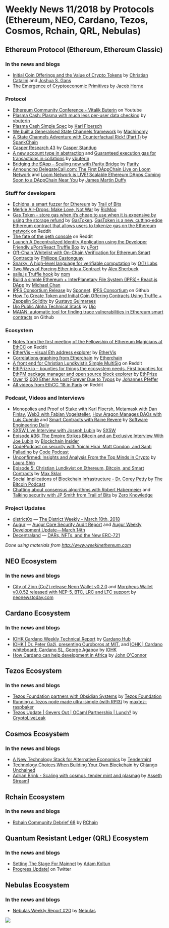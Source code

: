 ﻿# Weekly News 11/2018 by Protocols (Ethereum, NEO, Cardano, Tezos, Cosmos, Rchain, QRL, Nebulas)

## Ethereum Protocol (Ethereum, Ethereum Classic)
### In the news and blogs

* [Initial Coin Offerings and the Value of Crypto Tokens](https://papers.ssrn.com/sol3/papers.cfm?abstract_id=3137213) by [Christian Catalini](https://papers.ssrn.com/sol3/cf_dev/AbsByAuth.cfm?per_id=1556445) and [Joshua S. Gans](https://papers.ssrn.com/sol3/cf_dev/AbsByAuth.cfm?per_id=2029)
* [The Emergence of Cryptoeconomic Primitives](https://medium.com/@jacobscott/the-emergence-of-cryptoeconomic-primitives-14ef3300cc10) by [Jacob Horne](https://medium.com/@jacobscott)

### Protocol
* [Ethereum Community Conference - Vitalik Buterin](https://www.youtube.com/watch?v=uyuA11PDDHE) on Youtube
* [Plasma Cash: Plasma with much less per-user data checking](https://ethresear.ch/t/plasma-cash-plasma-with-much-less-per-user-data-checking/1298) by [vbuterin](https://ethresear.ch/u/vbuterin/summary)
* [Plasma Cash Simple Spec](https://karl.tech/plasma-cash-simple-spec/) by [Karl Floersch](https://karl.tech/about/)
* [We built a Generalised State Channels framework](https://medium.com/machinomy/approaching-generalised-state-channels-b0d44ec47e35) by [Machinomy](https://medium.com/@machinomy)
* [A State Channels Adventure with Counterfactual Rick! (Part 1)](https://medium.com/spankchain/a-state-channels-adventure-with-counterfactual-rick-part-1-ce68e16252ea) by [SpankChain](https://medium.com/@SpankChain)
* [Casper Research 43](https://www.youtube.com/watch?v=4Qe-SxhGNWM) by [Casper Standup](https://www.youtube.com/channel/UCi8byRkpJBbGgDot2pWXLHA)
* [A new account type in abstraction](https://ethresear.ch/t/a-new-account-type-in-abstraction/1379) and [Guaranteed execution gas for transactions in collations](https://ethresear.ch/t/guaranteed-execution-gas-for-transactions-in-collations/1386) by [vbuterin](https://ethresear.ch/u/vbuterin/summary)
* [Bridging the ÐApp – Scaling now with Parity Bridge](https://paritytech.io/bridging-the-dapp-scaling-now-with-parity-bridge/) by [Parity](https://paritytech.io)
* [Announcing DelegateCall.com: The First DAppChain Live on Loom Network](https://medium.com/loom-network/announcing-delegatecall-com-the-first-dappchain-live-on-loom-network-f95912388a4c) and [Loom Network is LIVE! Scalable Ethereum DApps Coming Soon to a DAppChain Near You](https://medium.com/loom-network/loom-network-is-live-scalable-ethereum-dapps-coming-soon-to-a-dappchain-near-you-29d26da00880) by [James Martin Duffy](https://medium.com/@jamesmartinduffy)

### Stuff for developers
* [Echidna, a smart fuzzer for Ethereum](https://blog.trailofbits.com/2018/03/09/echidna-a-smart-fuzzer-for-ethereum/) by [Trail of Bits](https://blog.trailofbits.com)
* [Merkle Air-Drops: Make Love, Not War](https://blog.ricmoo.com/merkle-air-drops-e6406945584d) by [RicMoo](https://blog.ricmoo.com/@ricmoo)
* [Gas Token - store gas when it’s cheap to use when it is expensive by using the storage refund](https://gastoken.io) by [GasToken](https://gastoken.io). [GasToken is a new, cutting-edge Ethereum contract that allows users to tokenize gas on the Ethereum network](https://www.reddit.com/r/ethereum/comments/8304ay/gastoken_is_a_new_cuttingedge_ethereum_contract/) on Reddit
* [The fate of the geth console](https://www.reddit.com/r/ethdev/comments/84dh1d/the_fate_of_the_geth_console/) on Reddit
* [Launch A Decentralized Identity Application using the Developer Friendly uPort/React Truffle Box](https://medium.com/@uPort/launch-a-decentralized-identity-application-using-the-developer-friendly-uport-react-truffle-box-95d1ddf176ea) by [uPort](https://medium.com/@uPort)
* [Off-Chain Whitelist with On-Chain Verification for Ethereum Smart Contracts](https://medium.com/@PhABC/off-chain-whitelist-with-on-chain-verification-for-ethereum-smart-contracts-1563ca4b8f11) by [Philippe Castonguay](https://medium.com/@PhABC)
* [Snarky: A high-level language for verifiable computation](https://o1labs.org/blog/posts/snarky.html) by [O(1) Labs](https://o1labs.org)
* [Two Ways of Forcing Ether into a Contract](https://medium.com/@alexsherbuck/two-ways-to-force-ether-into-a-contract-1543c1311c56) by [Alex Sherbuck](https://medium.com/@alexsherbuck)
* [sails.js Truffle hook](https://www.npmjs.com/package/sails-hook-truffle) by [npm](https://www.npmjs.com)
* [Build a simple Ethereum + InterPlanetary File System (IPFS)+ React.js DApp](https://itnext.io/build-a-simple-ethereum-interplanetary-file-system-ipfs-react-js-dapp-23ff4914ce4e) by [Michael Chan](https://itnext.io/@mcchan1)
* [IPFS Consortium Release](https://press.swarm.city/ipfs-consortium-release-6907f0b55bbf) by [Sponnet](https://press.swarm.city/@sponnet). [IPFS Consortium](https://github.com/ipfsconsortium) on Github
* [How To Create Token and Initial Coin Offering Contracts Using Truffle + Zeppelin Solidity](https://blog.zeppelin.solutions/how-to-create-token-and-initial-coin-offering-contracts-using-truffle-openzeppelin-1b7a5dae99b6) by [Gustavo Guimaraes](https://blog.zeppelin.solutions/@gus_tavo_guim)
* [Ujo Public Alpha Technical Stack](https://medium.com/@UjoMusic/ujo-public-alpha-technical-stack-2688df7c66cc) by [Ujo](https://medium.com/@UjoMusic)
* [MAIAN: automatic tool for finding trace vulnerabilities in Ethereum smart contracts](https://github.com/MAIAN-tool/MAIAN) on Github

### Ecosystem
* [Notes from the first meeting of the Fellowship of Ethereum Magicians at EthCC](https://www.reddit.com/r/ethereum/comments/835lob/notes_from_the_first_meeting_of_the_fellowship_of/) on Reddit
* [EtherVis – visual Eth address explorer](https://ethervis.com) by [EtherVis](https://ethervis.com)
* [Correlations graphing from Etherchain](https://www.etherchain.org/correlations) by [Etherchain](https://www.etherchain.org)
* [A front end for Christian Lundkvist’s Simple MultiSig](https://www.reddit.com/r/ethereum/comments/82pyi9/i_made_a_front_end_for_christian_lundkvists/) on Reddit
* [EthPrize.io – bounties for things the ecosystem needs. First bounties for EthPM package manager and open source block explorer](http://ethprize.io) by [EthPrize](http://ethprize.io)
* [Over 12,000 Ether Are Lost Forever Due to Typos](https://media.consensys.net/over-12-000-ether-are-lost-forever-due-to-typos-f6ccc35432f8) by [Johannes Pfeffer](https://media.consensys.net/@oaeee)
* [All videos from EthCC '18 in Paris](https://www.reddit.com/r/ethereum/comments/83mz5q/all_videos_from_ethcc_18_in_paris/) on Reddit

### Podcast, Videos and Interviews
* [Monopolies and Proof of Stake with Karl Floersh](https://softwareengineeringdaily.com/2018/03/12/monopolies-and-proof-of-stake-with-karl-floersh/), [Metamask with Dan Finlay](https://softwareengineeringdaily.com/2018/03/13/metamask-with-dan-finlay/), [Web3 with Fabian Vogelsteller](https://softwareengineeringdaily.com/2018/03/14/web3-with-fabian-vogelsteller/), [How Aragon Manages DAOs with Luis Cuende](https://softwareengineeringdaily.com/2018/03/08/how-aragon-manages-daos-with-luis-cuende/) and [Smart Contracts with Raine Revere](https://softwareengineeringdaily.com/2018/03/07/smart-contracts-with-raine-revere/) by [Software Engineering Daily](https://softwareengineeringdaily.com)
* [SXSW Live Interview with Joseph Lubin](https://www.facebook.com/SXSWFestival/videos/10155377840883994/) by [SXSW](https://www.facebook.com/SXSWFestival/?hc_ref=ARQGHj7M0ky5FXvCeWkBoCf9tENueQTEgmB69a38se0pB3a--YrPX4mMvD4cmnsjmJY)
* [Episode #36: The Empire Strikes Bitcoin and an Exclusive Interview With Joe Lubin](https://fireside.fm/s/Fs_9V6FE+t4DxEJt9) by [Blockchain Insider](http://bi.11fs.com)
* [CodePodcast on security with Yoichi Hirai, Matt Condon, and Santi Palladino](https://soundcloud.com/podcastcode/7-300m-worth-of-bugs) by [Code Podcast](https://soundcloud.com/podcastcode)
* [Unconfirmed: Insights and Analysis From the Top Minds in Crypto](https://itunes.apple.com/us/podcast/sxsw-episode-former-doj-prosecutor-kathryn-haun-on/id1347049808?i=1000406317773&mt=2#) by [Laura Shin](https://www.forbes.com/sites/laurashin/#3c4fddee4685)
* [Episode 5: Christian Lundkvist on Ethereum, Bitcoin, and Smart Contracts](http://maxsklar.com/blog/2018/03/13/episode-5-christian-lundkvist-on-ethereum-bitcoin-and-smart-contracts/) by [Max Sklar](http://maxsklar.com/blog/author/max/)
* [Social Implications of Blockchain Infrastructure - Dr. Corey Petty](https://www.youtube.com/watch?v=C3f9yra2KZY&feature=youtu.be) by [The Bitcoin Podcast](https://www.youtube.com/channel/UCZY97wqlKHsx2qFibsMLLtg)
* [Chatting about consensus algorithms with Robert Habermeier](http://www.zeroknowledge.fm/15) and [Talking security with JP Smith from Trail of Bits](http://www.zeroknowledge.fm/16) by [Zero Knowledge](http://www.zeroknowledge.fm)

### Project Updates
* [district0x](https://district0x.io) — [The District Weekly - March 10th, 2018](https://blog.district0x.io/the-district-weekly-march-10th-2018-2b3de9f22c43)
* [Augur](http://www.augur.net) — [Augur Core Security Audit Report](https://medium.com/@AugurProject/augur-core-security-audit-report-cd6b4060ccf3) and [Augur Weekly Development Update — March 14th](https://medium.com/@AugurProject/augur-weekly-development-update-march-14th-cf3eff373ce3)
* [Decentraland](https://decentraland.org) — [DARs, NFTs, and the New ERC-721](https://blog.decentraland.org/dars-nfts-and-the-new-erc-721-132a705eab42)

*Done using materials from http://www.weekinethereum.com*

## NEO Ecosystem
### In the news and blogs
* [City of Zion (CoZ) release Neon Wallet v0.2.0](https://neonewstoday.com/development/city-zion-release-neon-wallet-v0-2-0/) and [Morpheus Wallet v0.0.52 released with NEP-5, BTC, LRC and LTC support](https://neonewstoday.com/development/morpheus-wallet-0-0-52-release/) by [neonewstoday.com](https://neonewstoday.com)

## Cardano Ecosystem
### In the news and blogs
* [IOHK Cardano Weekly Technical Report](https://www.cardanohub.org/en/weekly-technical-report/) by [Cardano Hub](https://www.cardanohub.org)
* [IOHK | Dr. Peter Gaži, presenting Ouroboros at MIT.](https://www.youtube.com/watch?v=PoNaw-Mtxgo) and [IOHK | Cardano whiteboard; Cardano SL, George Agapov](https://www.youtube.com/watch?v=f01got8H-1k&feature=youtu.be) by [IOHK](https://www.youtube.com/channel/UCBJ0p9aCW-W82TwNM-z3V2w)
* [How Cardano can help development in Africa](https://iohk.io/blog/how-cardano-can-help-development-in-africa) by [John O'Connor](https://iohk.io/team/john-oconnor/)

## Tezos Ecosystem
### In the news and blogs
* [Tezos Foundation partners with Obsidian Systems](https://tezosfoundation.ch/news/tezos-foundation-partners-obsidian-systems/) by [Tezos Foundation](https://tezosfoundation.ch)
* [Running a Tezos node made ultra-simple (with RPI3)](https://forums.tezos.community/t/running-a-tezos-node-made-ultra-simple-with-rpi3/1071) by [maxtez-raspbaker](https://forums.tezos.community/u/maxtez-raspbaker/summary)
* [Tezos Update | Gevers Out | OCaml Partnership | Lunch?](https://www.youtube.com/watch?v=ByO6dPGfnQM&feature=youtu.be) by [CryptoLiveLeak](https://www.youtube.com/channel/UCeoB_bpoVOcwIh-MSLxzNpA)

## Cosmos Ecosystem
### In the news and blogs
* [A New Technology Stack for Alternative Economics](https://blog.cosmos.network/social-impact-thru-alternative-economic-systems-operation-ubi-63b274955028) by [Tendermint](https://medium.com/@tendermint)
* [Technology Choices When Building Your Own Blockchain](https://blog.cosmos.network/technology-choices-when-building-your-own-blockchain-a15385cf59bd) by [Chjango Unchained](https://blog.cosmos.network/@chjango)
* [Adrian Brink - Scaling with cosmos, tender mint and plasmag](https://www.youtube.com/watch?v=qFPwxHTIhBI&feature=youtu.be) by [Asseth Stream1](https://www.youtube.com/channel/UCo0f-1_6oGwQ3ZrrtuNBv0w)

## Rchain Ecosystem
### In the news and blogs
* [Rchain Community Debrief 68](https://www.youtube.com/watch?v=rXcXVlWfu2w) by [RChain](https://www.youtube.com/channel/UCSS3jCffMiz574_q64Ukj_w)

## Quantum Resistant Ledger (QRL) Ecosystem
### In the news and blogs
* [Setting The Stage For Mainnet](https://medium.com/the-quantum-resistant-ledger/setting-the-stage-for-mainnet-e6ef48cd6d93) by [Adam Koltun](https://medium.com/@adamkoltun)
* [Progress Update!](https://twitter.com/QRLedger/status/973968249254830083) on Twitter

## Nebulas Ecosystem
### In the news and blogs
* [Nebulas Weekly Report #20](https://medium.com/nebulasio/nebulas-weekly-report-20-b9311114a6bc) by [Nebulas](https://medium.com/@nebulasio)



[![](https://steemitimages.com/DQmdkWT6cCPVYNzZASwHD3WZ5hKpHQv7927MvBt8wRYDDEC/image.png)](http://company.cyber.fund/#newsletter)
